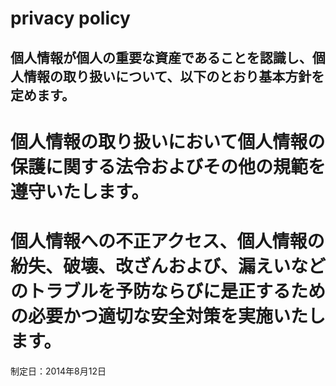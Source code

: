 # privacy policy

## 個人情報が個人の重要な資産であることを認識し、個人情報の取り扱いについて、以下のとおり基本方針を定めます。

# 個人情報の取り扱いにおいて個人情報の保護に関する法令およびその他の規範を遵守いたします。
# 個人情報への不正アクセス、個人情報の紛失、破壊、改ざんおよび、漏えいなどのトラブルを予防ならびに是正するための必要かつ適切な安全対策を実施いたします。

制定日：2014年8月12日
